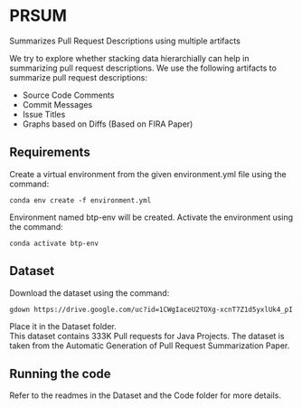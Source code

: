 # PRSUM
Summarizes Pull Request Descriptions using multiple artifacts  

We try to explore whether stacking data hierarchially can help in summarizing pull request descriptions. We use the following artifacts to summarize pull request descriptions:
- Source Code Comments
- Commit Messages
- Issue Titles
- Graphs based on Diffs (Based on FIRA Paper)

## Requirements
Create a virtual environment from the given environment.yml file using the command:
```
conda env create -f environment.yml
```
Environment named btp-env will be created. Activate the environment using the command:
```
conda activate btp-env
```

## Dataset
Download the dataset using the command:
```
gdown https://drive.google.com/uc?id=1CWgIaceU2TOXg-xcnT7Z1d5yxlUk4_pI
```
Place it in the Dataset folder.  
This dataset contains 333K Pull requests for Java Projects. The dataset is taken from the Automatic Generation of Pull Request Summarization Paper.

## Running the code
Refer to the readmes in the Dataset and the Code folder for more details.
